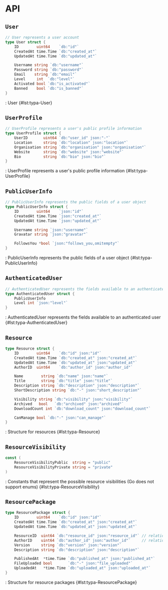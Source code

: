 # API

## `User`

```go
// User represents a user account
type User struct {
	ID        uint64    `db:"id"`
	CreatedAt time.Time `db:"created_at"`
	UpdatedAt time.Time `db:"updated_at"`

	Username string `db:"username"`
	Password string `db:"password"`
	Email    string `db:"email"`
	Level     int  `db:"level"`
	Activated bool `db:"is_activated"`
	Banned    bool `db:"is_banned"`
}
```

: User {#lst:typa-User}

## `UserProfile`

```go
// UserProfile represents a user's public profile information
type UserProfile struct {
	UserID       uint64 `db:"user_id" json:"-"`
	Location     string `db:"location" json:"location"`
	Organisation string `db:"organisation" json:"organisation"`
	Website      string `db:"website" json:"website"`
	Bio          string `db:"bio" json:"bio"`
}
```

: UserProfile represents a user's public profile information {#lst:typa-UserProfile}

## `PublicUserInfo`

```go
// PublicUserInfo represents the public fields of a user object
type PublicUserInfo struct {
	ID        uint64    `json:"id"`
	CreatedAt time.Time `json:"created_at"`
	UpdatedAt time.Time `json:"updated_at"`

	Username string `json:"username"`
	Gravatar string `json:"gravatar"`

	FollowsYou *bool `json:"follows_you,omitempty"`
}
```

: PublicUserInfo represents the public fields of a user object {#lst:typa-PublicUserInfo}

## `AuthenticatedUser`

```go
// AuthenticatedUser represents the fields available to an authenticated user
type AuthenticatedUser struct {
	PublicUserInfo
	Level int `json:"level"`
}
```

: AuthenticatedUser represents the fields available to an authenticated user {#lst:typa-AuthenticatedUser}


## `Resource`

```go
type Resource struct {
	ID        uint64    `db:"id" json:"id"`
	CreatedAt time.Time `db:"created_at" json:"created_at"`
	UpdatedAt time.Time `db:"updated_at" json:"updated_at"`
	AuthorID  uint64    `db:"author_id" json:"author_id"`

	Name        string `db:"name" json:"name"`
	Title       string `db:"title" json:"title"`
	Description string `db:"description" json:"description"`
    ShortDescription string `db:"-" json:"short_description"`

	Visibility string `db:"visibility" json:"visibility"`
	Archived   bool   `db:"archived" json:"archived"`
	DownloadCount int `db:"download_count" json:"download_count"`

	CanManage bool `db:"-" json:"can_manage"`
}
```

: Structure for resources {#lst:typa-Resource}

## `ResourceVisibility`

```go
const (
	ResourceVisibilityPublic  string = "public"
	ResourceVisibilityPrivate string = "private"
)
```

: Constants that represent the possible resource visibilities (Go does not support enums) {#lst:typa-ResourceVisibility}

## `ResourcePackage`

```go
type ResourcePackage struct {
	ID        uint64    `db:"id" json:"id"`
	CreatedAt time.Time `db:"created_at" json:"created_at"`
	UpdatedAt time.Time `db:"updated_at" json:"updated_at"`

	ResourceID  uint64 `db:"resource_id" json:"resource_id"` // relation
	AuthorID    uint64 `db:"author_id" json:"author_id"`     // relation
	Version     string `db:"version" json:"version"`
	Description string `db:"description" json:"description"`

	PublishedAt  *time.Time `db:"published_at" json:"published_at"`
	FileUploaded bool       `db:"-" json:"file_uploaded"`
	UploadedAt   *time.Time `db:"uploaded_at" json:"uploaded_at"`
}
```

: Structure for resource packages {#lst:typa-ResourcePackage}
